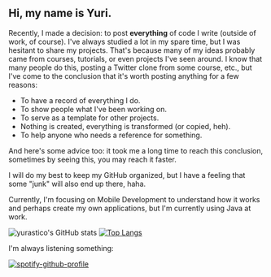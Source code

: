 ## Hi, my name is Yuri.

Recently, I made a decision: to post **everything** of code I write (outside of work, of course). I've always studied a lot in my spare time, but I was hesitant to share my projects. That's because many of my ideas probably came from courses, tutorials, or even projects I've seen around. I know that many people do this, posting a Twitter clone from some course, etc., but I've come to the conclusion that it's worth posting anything for a few reasons:

- To have a record of everything I do.
- To show people what I've been working on.
- To serve as a template for other projects.
- Nothing is created, everything is transformed (or copied, heh).
- To help anyone who needs a reference for something.

And here's some advice too: it took me a long time to reach this conclusion, sometimes by seeing this, you may reach it faster.

I will do my best to keep my GitHub organized, but I have a feeling that some "junk" will also end up there, haha.

Currently, I'm focusing on Mobile Development to understand how it works and perhaps create my own applications, but I'm currently using Java at work.



![yurastico's GitHub stats](https://github-readme-stats.vercel.app/api?username=yurastico&show_icons=true&theme=radical&hide_rank=true)
[![Top Langs](https://github-readme-stats.vercel.app/api/top-langs/?username=yurastico&layout=compact&theme=radical&bg_color=30,0d0d0d,191919&title_color=fff&text_color=fff&icon_color=79ff97)](https://github.com/anuraghazra/github-readme-stats)

I'm always listening something:

[![spotify-github-profile](https://spotify-github-profile.vercel.app/api/view?uid=yurikebrador&cover_image=true&theme=novatorem&show_offline=true&background_color=121212&interchange=false&bar_color=53b14f&bar_color_cover=true)](https://github.com/kittinan/spotify-github-profile)
